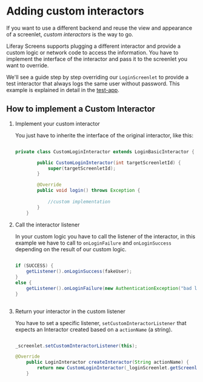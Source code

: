 # Adding custom interactors [](id=adding-custom-interactors)

If you want to use a different backend and reuse the view and appearance of a screenlet, *custom interactors* is the way to go.

Liferay Screens supports plugging a different interactor and provide a custom logic or network code to access the information. You have to implement the interface of the interactor and pass it to the screenlet you want to override.

We'll see a guide step by step overriding our `LoginScreenlet` to provide a test interactor that always logs the same user without password. This example is explained in detail in the [test-app](https://github.com/liferay/liferay-screens/blob/develop/android/samples/test-app/src/main/java/com/liferay/mobile/screens/testapp/CustomInteractorActivity.java).


## How to implement a Custom Interactor [](id=implement-custom-interactor)

1. Implement your custom interactor 

	You just have to inherite the interface of the original interactor, like this:

	```java
	
	private class CustomLoginInteractor extends LoginBasicInteractor {
	
			public CustomLoginInteractor(int targetScreenletId) {
				super(targetScreenletId);
			}
	
			@Override
			public void login() throws Exception {
				
				//custom implementation
			}
		}
	
	
	```

2. Call the interactor listener

	In your custom logic you have to call the listener of the interactor, in this example we have to call to `onLoginFailure` and `onLoginSuccess` depending on the result of our custom logic.
	
	```java
		
	if (SUCCESS) {
		getListener().onLoginSuccess(fakeUser);
	}
	else {
		getListener().onLoginFailure(new AuthenticationException("bad login"));
	}
		
	```
	
3. Return your interactor in the custom listener

	You have to set a specific listener, `setCustomInteractorListener` that expects an Interactor created based on a `actionName` (a string).
	
	
	```java
	
	_screenlet.setCustomInteractorListener(this);
	
	@Override
		public LoginInteractor createInteractor(String actionName) {
			return new CustomLoginInteractor(_loginScreenlet.getScreenletId());
		}
	
	```